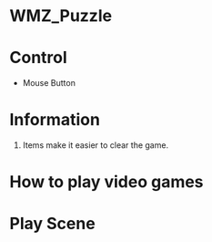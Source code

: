 # WMZ_Puzzle

# Control
- Mouse Button

# Information
1. Items make it easier to clear the game.
   
# How to play video games

# Play Scene
